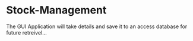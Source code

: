 # Stock-Management

The GUI Application will take details and save it to an access database for future retreivel...
